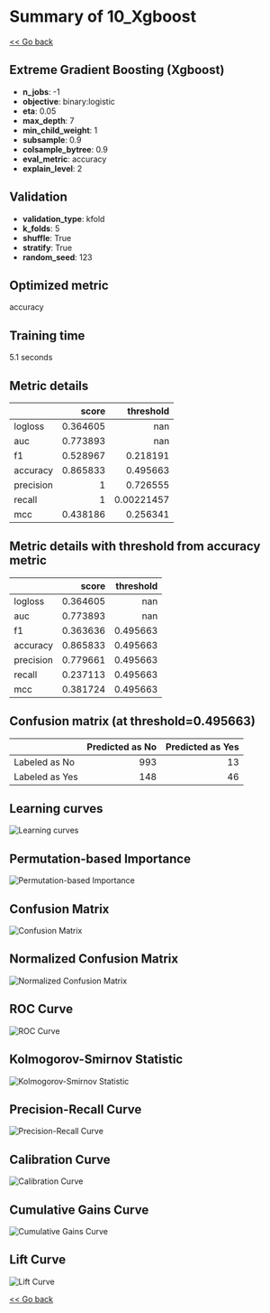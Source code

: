 # Summary of 10_Xgboost

[<< Go back](../README.md)


## Extreme Gradient Boosting (Xgboost)
- **n_jobs**: -1
- **objective**: binary:logistic
- **eta**: 0.05
- **max_depth**: 7
- **min_child_weight**: 1
- **subsample**: 0.9
- **colsample_bytree**: 0.9
- **eval_metric**: accuracy
- **explain_level**: 2

## Validation
 - **validation_type**: kfold
 - **k_folds**: 5
 - **shuffle**: True
 - **stratify**: True
 - **random_seed**: 123

## Optimized metric
accuracy

## Training time

5.1 seconds

## Metric details
|           |    score |    threshold |
|:----------|---------:|-------------:|
| logloss   | 0.364605 | nan          |
| auc       | 0.773893 | nan          |
| f1        | 0.528967 |   0.218191   |
| accuracy  | 0.865833 |   0.495663   |
| precision | 1        |   0.726555   |
| recall    | 1        |   0.00221457 |
| mcc       | 0.438186 |   0.256341   |


## Metric details with threshold from accuracy metric
|           |    score |   threshold |
|:----------|---------:|------------:|
| logloss   | 0.364605 |  nan        |
| auc       | 0.773893 |  nan        |
| f1        | 0.363636 |    0.495663 |
| accuracy  | 0.865833 |    0.495663 |
| precision | 0.779661 |    0.495663 |
| recall    | 0.237113 |    0.495663 |
| mcc       | 0.381724 |    0.495663 |


## Confusion matrix (at threshold=0.495663)
|                |   Predicted as No |   Predicted as Yes |
|:---------------|------------------:|-------------------:|
| Labeled as No  |               993 |                 13 |
| Labeled as Yes |               148 |                 46 |

## Learning curves
![Learning curves](learning_curves.png)

## Permutation-based Importance
![Permutation-based Importance](permutation_importance.png)
## Confusion Matrix

![Confusion Matrix](confusion_matrix.png)


## Normalized Confusion Matrix

![Normalized Confusion Matrix](confusion_matrix_normalized.png)


## ROC Curve

![ROC Curve](roc_curve.png)


## Kolmogorov-Smirnov Statistic

![Kolmogorov-Smirnov Statistic](ks_statistic.png)


## Precision-Recall Curve

![Precision-Recall Curve](precision_recall_curve.png)


## Calibration Curve

![Calibration Curve](calibration_curve_curve.png)


## Cumulative Gains Curve

![Cumulative Gains Curve](cumulative_gains_curve.png)


## Lift Curve

![Lift Curve](lift_curve.png)



[<< Go back](../README.md)
